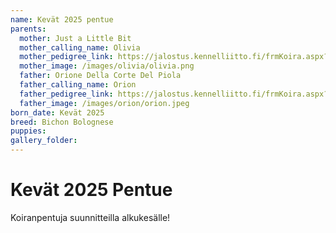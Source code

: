 ```yaml
---
name: Kevät 2025 pentue
parents:
  mother: Just a Little Bit
  mother_calling_name: Olivia
  mother_pedigree_link: https://jalostus.kennelliitto.fi/frmKoira.aspx?RekNo=FI13926/22&R=196
  mother_image: /images/olivia/olivia.png
  father: Orione Della Corte Del Piola
  father_calling_name: Orion
  father_pedigree_link: https://jalostus.kennelliitto.fi/frmKoira.aspx?RekNo=FI21208/22&R=196
  father_image: /images/orion/orion.jpeg
born_date: Kevät 2025
breed: Bichon Bolognese
puppies:
gallery_folder:
---
```


# Kevät 2025 Pentue

Koiranpentuja suunnitteilla alkukesälle!

<!--
name: Spring 2024 Litter
parents:
mother: Olivia
born_date: 2024-04-10
puppies:

- name: Bella
  sex: female
  color: white
  status: available
- name: Charlie
  sex: male
  color: white
  status: reserved
- name: Daisy
  sex: female
  color: white
  status: sold
  gallery_folder: /images/litters/spring-2024

---
-->
